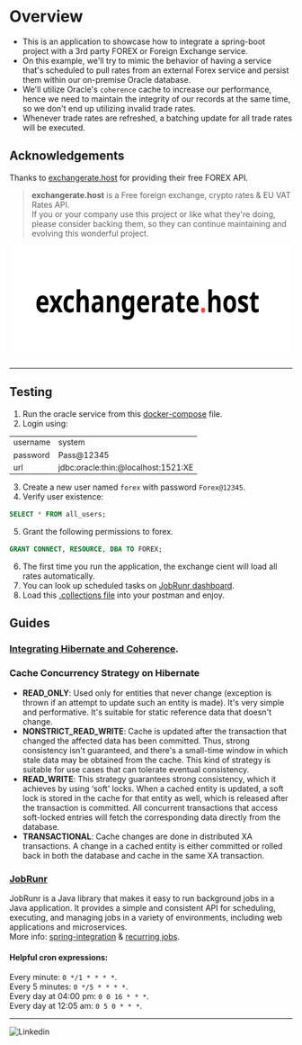 # Overview

* This is an application to showcase how to integrate a spring-boot project with a 3rd party FOREX or Foreign Exchange
  service.
* On this example, we'll try to mimic the behavior of having a service that's scheduled to pull rates from an external
  Forex service and persist them within our on-premise Oracle database.
* We'll utilize Oracle's `coherence` cache to increase our performance, hence we need to maintain the integrity of our
  records at the same time, so we don't end up utilizing invalid trade rates.
* Whenever trade rates are refreshed, a batching update for all trade rates will be executed.

## Acknowledgements

Thanks to [exchangerate.host](https://exchangerate.host/) for providing their free FOREX API.
> **exchangerate.host** is a Free foreign exchange, crypto rates & EU VAT Rates API.   
> If you or your company use this project or like what they're doing,
> please consider backing them, so they can continue maintaining
> and evolving this wonderful project.

<div align="center">
  <img src="exchangerate.host.svg" height="200px" alt="exchangerate.host">
</div>
<hr>

## Testing

1. Run the oracle service from this [docker-compose](/forex-local/docker-compose.yml) file.
2. Login using:

<table>
  <tr><td>username</td><td>system</td></tr>
  <tr><td>password</td><td>Pass@12345</td></tr>
  <tr><td>url</td><td>jdbc:oracle:thin:@localhost:1521:XE</td></tr>
</table>

3. Create a new user named `forex` with password `Forex@12345`.
4. Verify user existence:
```sql
SELECT * FROM all_users;
```
5. Grant the following permissions to forex.
```sql
GRANT CONNECT, RESOURCE, DBA TO FOREX;
```
6. The first time you run the application, the exchange cient will load all rates automatically.
7. You can look up scheduled tasks on [JobRunr dashboard](http://localhost:8000/dashboard).
8. Load this [.collections file]() into your postman and enjoy.

## Guides
### [Integrating Hibernate and Coherence](https://docs.oracle.com/middleware/12213/coherence/integrate/integrating-hibernate-and-coherence.htm#COHIG378).
### Cache Concurrency Strategy on Hibernate

- **READ_ONLY**: Used only for entities that never change (exception is thrown if an attempt to update such an entity is
  made). It's very simple and performative. It's suitable for static reference data that doesn't change.
- **NONSTRICT_READ_WRITE**: Cache is updated after the transaction that changed the affected data has been committed.
  Thus,
  strong consistency isn't guaranteed, and there's a small-time window in which stale data may be obtained from the
  cache. This kind of strategy is suitable for use cases that can tolerate eventual consistency.
- **READ_WRITE**: This strategy guarantees strong consistency, which it achieves by using ‘soft' locks. When a cached
  entity
  is updated, a soft lock is stored in the cache for that entity as well, which is released after the transaction is
  committed. All concurrent transactions that access soft-locked entries will fetch the corresponding data directly from
  the database.
- **TRANSACTIONAL**: Cache changes are done in distributed XA transactions. A change in a cached entity is either
  committed
  or rolled back in both the database and cache in the same XA transaction.

### [JobRunr](https://www.jobrunr.io/en/)

JobRunr is a Java library that makes it easy to run background jobs in a Java application.
It provides a simple and consistent API for scheduling, executing, and managing jobs
in a variety of environments, including web applications and microservices.  
More
info: [spring-integration](https://www.jobrunr.io/en/documentation/configuration/spring/) & [recurring jobs](https://www.jobrunr.io/en/documentation/background-methods/recurring-jobs).

#### Helpful cron expressions:
Every minute: `0 */1 * * * *`.  
Every 5 minutes: `0 */5 * * * *`.  
Every day at 04:00 pm: `0 0 16 * * *`.  
Every day at 12:05 am: `0 5 0 * * *`.
<br>
<hr>

![Linkedin](https://img.shields.io/badge/LinkedIn-0077B5?style=for-the-badge&logo=linkedin&logoColor=white&label=Muhammad%20Ali)

